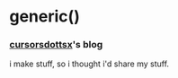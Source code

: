 # generic<blog>()

### [cursorsdottsx](https://www.github.com/cursorsdottsx)'s blog

i make stuff, so i thought i'd share my stuff.

